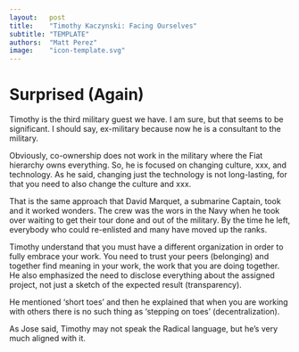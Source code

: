 ```yaml
---
layout:   post
title:    "Timothy Kaczynski: Facing Ourselves"
subtitle: "TEMPLATE"
authors:  "Matt Perez"
image:    "icon-template.svg"
---
```


<div style='display:none;'>
 <p>Timothy Kaczynski may not speak the Radical language, yet, but he&rsquo;s very much aligned with it.</p>
</div>

<h1>Surprised (Again)</h1>
 <p>Timothy is the third military guest we have. I am sure, but that seems to be significant. I should say, ex-military because now he is a consultant to the military.</p>
 <p>Obviously, co-ownership does not work in the military where the Fiat hierarchy owns everything. So, he is focused on changing culture, xxx, and technology. As he said, changing just the technology is not long-lasting, for that you need to also change the culture and xxx.</p>
 <p>That is the same approach that David Marquet, a submarine Captain, took and it worked wonders. The crew was the wors in the Navy when he took over waiting to get their tour done and out of the military. By the time he left, everybody who could re-enlisted and many have moved up the ranks.</p>
 <p>Timothy understand that you must have a different organization in order to fully embrace your work. You need to trust your peers (belonging) and together find meaning in your work, the work that you are doing together. He also emphasized the need to disclose everything about the assigned project, not just a sketch of the expected result (transparency).</p>
 <p>He mentioned &lsquo;short toes&rsquo; and then he explained that when you are working with others there is no such thing as ‘stepping on toes’ (decentralization).</p>
 <p>As Jose said, Timothy may not speak the Radical language, but he&rsquo;s very much aligned with it.</p>